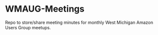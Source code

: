 # WMAUG-Meetings
Repo to store/share meeting minutes for monthly West Michigan Amazon Users Group meetups.

